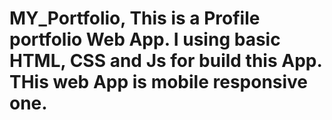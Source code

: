 # MY_Portfolio, This is a Profile portfolio Web App. I using basic HTML, CSS and Js for build this App. THis web App is mobile responsive one.


